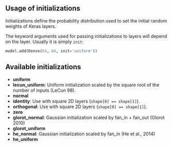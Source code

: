 
## Usage of initializations

Initializations define the probability distribution used to set the initial random weights of Keras layers.

The keyword arguments used for passing initializations to layers will depend on the layer. Usually it is simply `init`:

```python
model.add(Dense(64, 64, init='uniform'))
```

## Available initializations

- __uniform__
- __lecun_uniform__: Uniform initialization scaled by the square root of the number of inputs (LeCun 98).
- __normal__
- __identity__: Use with square 2D layers (`shape[0] == shape[1]`).
- __orthogonal__: Use with square 2D layers (`shape[0] == shape[1]`).
- __zero__
- __glorot_normal__: Gaussian initialization scaled by fan_in + fan_out (Glorot 2010)
- __glorot_uniform__
- __he_normal__: Gaussian initialization scaled by fan_in (He et al., 2014)
- __he_uniform__
